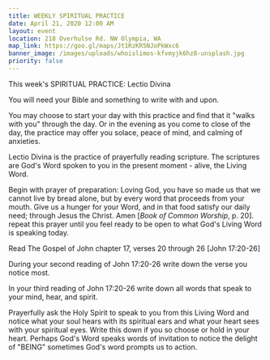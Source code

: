 ```yaml
---
title: WEEKLY SPIRITUAL PRACTICE
date: April 21, 2020 12:00 AM
layout: event
location: 218 Overhulse Rd. NW Olympia, WA
map_link: https://goo.gl/maps/Jt1RzKR5NJoPkWxc6
banner_image: /images/uploads/whoislimos-kfvmyjk6hz8-unsplash.jpg
priority: false
---
```

This week's SPIRITUAL PRACTICE: Lectio Divina

You will need your Bible and something to write with and upon. 

You may choose to start your day with this practice and find that it "walks with you" through the day. Or in the evening as you come to close of the day, the practice may offer you solace, peace of mind, and calming of anxieties.

Lectio Divina is the practice of prayerfully reading scripture. The scriptures are God's Word spoken to you in the present moment - alive, the Living Word.

Begin with prayer of preparation: Loving God, you have so made us that we cannot live by bread alone, but by every word that proceeds from your mouth. Give us a hunger for your Word, and in that food satisfy our daily need; through Jesus the Christ. Amen [*Book of Common Worship*, p. 20]. repeat this prayer until you feel ready to be open to what God's Living Word is speaking today.

Read The Gospel of John chapter 17, verses 20 through 26 \[John 17:20-26]

During your second reading of John 17:20-26 write down the verse you notice most.

In your third reading of John 17:20-26 write down all words that speak to your mind, hear, and spirit.

Prayerfully ask the Holy Spirit to speak to you from this Living Word and notice what your soul hears with its spiritual ears and what your heart sees with your spiritual eyes. Write this down if you so choose or hold in your heart. Perhaps God's Word speaks words of invitation to notice the delight of "BEING" sometimes God's word prompts us to action.